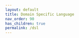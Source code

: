```yaml
---
layout: default
title: Domain Specific Language
nav_order: 90
has_children: true
permalink: /dsl
---
```

